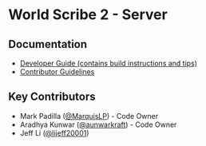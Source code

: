 # World Scribe 2 - Server

## Documentation

- [Developer Guide (contains build instructions and tips)](docs/developer_guide.md)
- [Contributor Guidelines](docs/contributor_guidelines.md)

## Key Contributors

- Mark Padilla ([@MarquisLP](https://github.com/MarquisLP)) - Code Owner
- Aradhya Kunwar ([@aunwarkraft](https://github.com/aunwarkraft)) - Code Owner
- Jeff Li ([@lijeff20001](https://github.com/lijeff20001))

